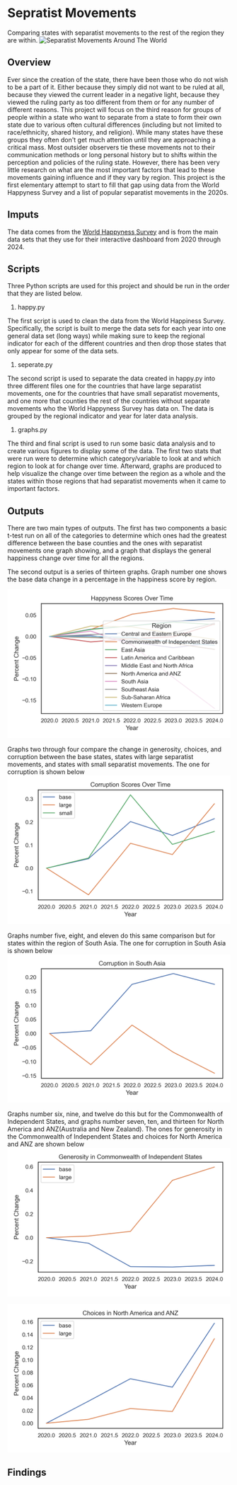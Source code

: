 # Sepratist Movements
Comparing states with separatist movements to the rest of the region they are within.
![Separatist Movements Around The World](Separatist_Movements_Around_The_World.png)

## Overview
Ever since the creation of the state, there have been those who do not wish to be a part of it. Either because they simply did not want to be ruled at all, because they viewed the current leader in a negative light, because they viewed the ruling party as too different from them or for any number of different reasons. This project will focus on the third reason for groups of people within a state who want to separate from a state to form their own state due to various often cultural differences (including but not limited to race/ethnicity, shared history, and religion). While many states have these groups they often don't get much attention until they are approaching a critical mass. Most outsider observers tie these movements not to their communication methods or long personal history but to shifts within the perception and policies of the ruling state. However, there has been very little research on what are the most important factors that lead to these movements gaining influence and if they vary by region. This project is the first elementary attempt to start to fill that gap using data from the World Happyness Survey and a list of popular separatist movements in the 2020s.

## Imputs
The data comes from the [World Happyness Survey](https://worldhappiness.report/data/) and is from the main data sets that they use for their interactive dashboard from 2020 through 2024. 

## Scripts
Three Python scripts are used for this project and should be run in the order that they are listed below.

1. happy.py

The first script is used to clean the data from the World Happiness Survey. Specifically, the script is built to merge the data sets for each year into one general data set (long ways) while making sure to keep the regional indicator for each of the different countries and then drop those states that only appear for some of the data sets.

1. seperate.py

The second script is used to separate the data created in happy.py into three different files one for the countries that have large separatist movements, one for the countries that have small separatist movements, and one more that counties the rest of the countries without separate movements who the World Happyness Survey has data on. The data is grouped by the regional indicator and year for later data analysis.

1. graphs.py

The third and final script is used to run some basic data analysis and to create various figures to display some of the data. The first two stats that were run were to determine which category/variable to look at and which region to look at for change over time. Afterward, graphs are produced to help visualize the change over time between the region as a whole and the states within those regions that had separatist movements when it came to important factors.

## Outputs
There are two main types of outputs. The first has two components a basic t-test run on all of the categories to determine which ones had the greatest difference between the base counties and the ones with separatist movements one graph showing, and a graph that displays the general happiness change over time for all the regions.

The second output is a series of thirteen graphs. Graph number one shows the base data change in a percentage in the happiness score by region.

![Happyness Scores Change Over Time By Region](https://github.com/KylerDDeshpande/SuperVsSepratist/blob/main/happyness_by_region.png)

Graphs two through four compare the change in generosity, choices, and corruption between the base states, states with large separatist movements, and states with small separatist movements.
The one for corruption is shown below ![Corruption Scores Change Over Time](https://github.com/KylerDDeshpande/SuperVsSepratist/blob/main/corruption_by_type.png)
 
Graphs number five, eight, and eleven do this same comparison but for states within the region of South Asia.
 The one for corruption in South Asia is shown below
![Corruption in South Asia](https://github.com/KylerDDeshpande/SuperVsSepratist/blob/main/corruption_in-South_Asia.png)
 
Graphs number six, nine, and twelve do this but for the Commonwealth of Independent States, and graphs number seven, ten, and thirteen for North America and ANZ(Australia and New Zealand).
The ones for generosity in the Commonwealth of Independent States and choices for North America and ANZ are shown below
![Generosity in the Commonwealth of Independent States](https://github.com/KylerDDeshpande/SuperVsSepratist/blob/main/generosity_in_Commonwealth_of_Independent_States.png)

![Choices in North America and ANZ](https://github.com/KylerDDeshpande/SuperVsSepratist/blob/main/choices_in_North_America_and_ANZ.png)

## Findings
